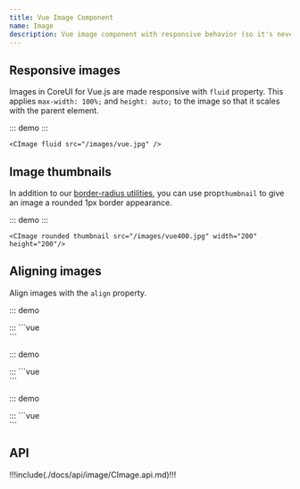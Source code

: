 ```yaml
---
title: Vue Image Component
name: Image
description: Vue image component with responsive behavior (so it's never become larger than their parent element) and special styles.
---
```


## Responsive images

Images in CoreUI for Vue.js are made responsive with `fluid` property. This applies `max-width: 100%;` and `height: auto;` to the image so that it scales with the parent element.

::: demo
<CImage fluid src="/images/vue.jpg" />
:::
```vue
<CImage fluid src="/images/vue.jpg" />
```

## Image thumbnails

In addition to our [border-radius utilities](https://coreui.io/docs/4.0/utilities/borders), you can use prop`thumbnail` to give an image a rounded 1px border appearance.

::: demo
<CImage rounded thumbnail src="/images/vue400.jpg" width="200" height="200"/>
:::
```vue
<CImage rounded thumbnail src="/images/vue400.jpg" width="200" height="200"/>
```

## Aligning images

Align images with the `align` property.

::: demo
<div class="clearfix">
  <CImage align="start" rounded src="/images/vue400.jpg" width="200" height="200"/>
  <CImage align="end" rounded src="/images/vue400.jpg" width="200" height="200"/>
</div>
:::
```vue
<div class="clearfix">
  <CImage align="start" rounded src="/images/vue400.jpg" width="200" height="200"/>
  <CImage align="end" rounded src="/images/vue400.jpg" width="200" height="200"/>
</div>
```

::: demo
<div class="clearfix">
  <CImage align="center" rounded src="/images/vue400.jpg" width="200" height="200"/>
</div>
:::
```vue
<div class="clearfix">
  <CImage align="center" rounded src="/images/vue400.jpg" width="200" height="200"/>
</div>
```

::: demo
<div class="text-center">
  <CImage rounded src="/images/vue400.jpg" width="200" height="200"/>
</div>
:::
```vue
<div class="text-center">
  <CImage rounded src="/images/vue400.jpg" width="200" height="200"/>
</div>
```


## API

!!!include(./docs/api/image/CImage.api.md)!!!
